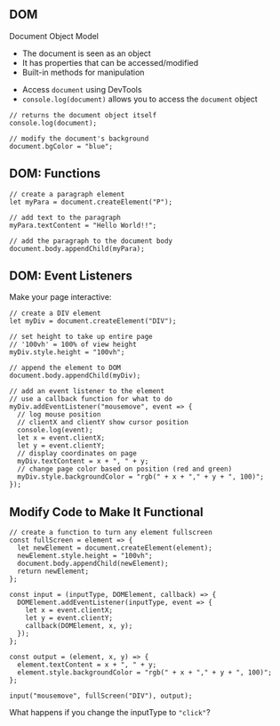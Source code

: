 ## DOM

Document Object Model

- The document is seen as an object
- It has properties that can be accessed/modified
- Built-in methods for manipulation

* Access `document` using DevTools
* `console.log(document)` allows you to access the `document` object

```javascript=
// returns the document object itself
console.log(document);

// modify the document's background
document.bgColor = "blue";
```

## DOM: Functions

```javascript=
// create a paragraph element
let myPara = document.createElement("P");

// add text to the paragraph
myPara.textContent = "Hello World!!";

// add the paragraph to the document body
document.body.appendChild(myPara);
```

## DOM: Event Listeners

Make your page interactive:

```javascript=
// create a DIV element
let myDiv = document.createElement("DIV");

// set height to take up entire page
// '100vh' = 100% of view height
myDiv.style.height = "100vh";

// append the element to DOM
document.body.appendChild(myDiv);

// add an event listener to the element
// use a callback function for what to do
myDiv.addEventListener("mousemove", event => {
  // log mouse position
  // clientX and clientY show cursor position
  console.log(event);
  let x = event.clientX;
  let y = event.clientY;
  // display coordinates on page
  myDiv.textContent = x + ", " + y;
  // change page color based on position (red and green)
  myDiv.style.backgroundColor = "rgb(" + x + "," + y + ", 100)";
});
```

## Modify Code to Make It Functional

```javascript=
// create a function to turn any element fullscreen
const fullScreen = element => {
  let newElement = document.createElement(element);
  newElement.style.height = "100vh";
  document.body.appendChild(newElement);
  return newElement;
};

const input = (inputType, DOMElement, callback) => {
  DOMElement.addEventListener(inputType, event => {
    let x = event.clientX;
    let y = event.clientY;
    callback(DOMElement, x, y);
  });
};

const output = (element, x, y) => {
  element.textContent = x + ", " + y;
  element.style.backgroundColor = "rgb(" + x + "," + y + ", 100)";
};

input("mousemove", fullScreen("DIV"), output);
```

What happens if you change the inputType to `"click"`?
